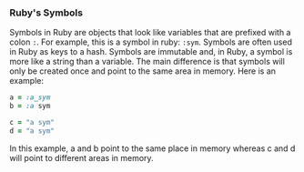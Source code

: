 
### Ruby's Symbols

Symbols in Ruby are objects that look like variables that are prefixed with a colon `:`. For example, this is a symbol in ruby: `:sym`. Symbols are often used in Ruby as keys to a hash. Symbols are immutable and, in Ruby, a symbol is more like a string than a variable. The main difference is that symbols will only be created once and point to the same area in memory. Here is an example:


``` ruby
a = :a_sym
b = :a sym

c = "a sym"
d = "a sym"
```
In this example, a and b point to the same place in memory whereas c and d will point to different areas in memory. 
